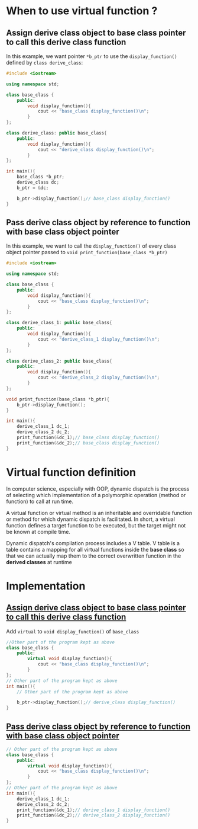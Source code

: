 # When to use virtual function ?

## Assign derive class object to base class pointer to call this derive class function

In this example, we want pointer ``*b_ptr`` to use the ``display_function()`` defined by ``class derive_class``:

```cpp
#include <iostream>

using namespace std;

class base_class {
	public:
		void display_function(){
			cout << "base_class display_function()\n";
		}
};

class derive_class: public base_class{
	public:
		void display_function(){
			cout << "derive_class display_function()\n";
		}
};

int main(){
	base_class *b_ptr;
	derive_class dc;
	b_ptr = &dc;

	b_ptr->display_function();// base_class display_function()
}
```

## Pass derive class object by reference to function with base class object pointer

In this example, we want to call the ``display_function()`` of every class object pointer passed to ``void print_function(base_class *b_ptr)``

```cpp
#include <iostream>

using namespace std;

class base_class {
	public:
		void display_function(){
			cout << "base_class display_function()\n";
		}
};

class derive_class_1: public base_class{
	public:
		void display_function(){
			cout << "derive_class_1 display_function()\n";
		}
};

class derive_class_2: public base_class{
	public:
		void display_function(){
			cout << "derive_class_2 display_function()\n";
		}
};

void print_function(base_class *b_ptr){
	b_ptr->display_function();
}

int main(){
	derive_class_1 dc_1;
	derive_class_2 dc_2;
	print_function(&dc_1);// base_class display_function()
	print_function(&dc_2);// base_class display_function()
}
```

# Virtual function definition

In computer science, especially with OOP, dynamic dispatch is the process of selecting which implementation of a polymorphic operation (method or function) to call at run time.

A virtual function or virtual method is an inheritable and overridable function or method for which dynamic dispatch is facilitated. In short, a virtual function defines a target function to be executed, but the target might not be known at compile time.

Dynamic dispatch's compilation process includes a V table. V table is a table contains a mapping for all virtual functions inside the **base class** so that we can actually map them to the correct overwritten function in the **derived classes** at runtime

# Implementation

## [Assign derive class object to base class pointer to call this derive class function]()

Add ``virtual`` to ``void display_function()`` of ``base_class``

```cpp
//Other part of the program kept as above
class base_class {
	public:
		virtual void display_function(){
			cout << "base_class display_function()\n";
		}
};
// Other part of the program kept as above
int main(){
    // Other part of the program kept as above

	b_ptr->display_function();// derive_class display_function()
}
```
## [Pass derive class object by reference to function with base class object pointer]()

```cpp
// Other part of the program kept as above
class base_class {
	public:
		virtual void display_function(){
			cout << "base_class display_function()\n";
		}
};
// Other part of the program kept as above
int main(){
	derive_class_1 dc_1;
	derive_class_2 dc_2;
	print_function(&dc_1);// derive_class_1 display_function()
	print_function(&dc_2);// derive_class_2 display_function()
}
```